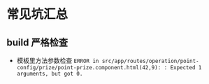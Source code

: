# 常见坑汇总

## build 严格检查

- 模板里方法参数检查 `ERROR in src/app/routes/operation/point-config/prize/point-prize.component.html(42,9): : Expected 1 arguments, but got 0.`
